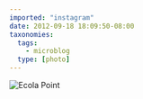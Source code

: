 ```yaml
---
imported: "instagram"
date: 2012-09-18 18:09:50-08:00
taxonomies:
  tags:
    - microblog
  type: [photo]
---
```

![Ecola Point](/media/images/photos/2012/09/85aa3a27c50e165c996c79a11bbed9da.jpg)

